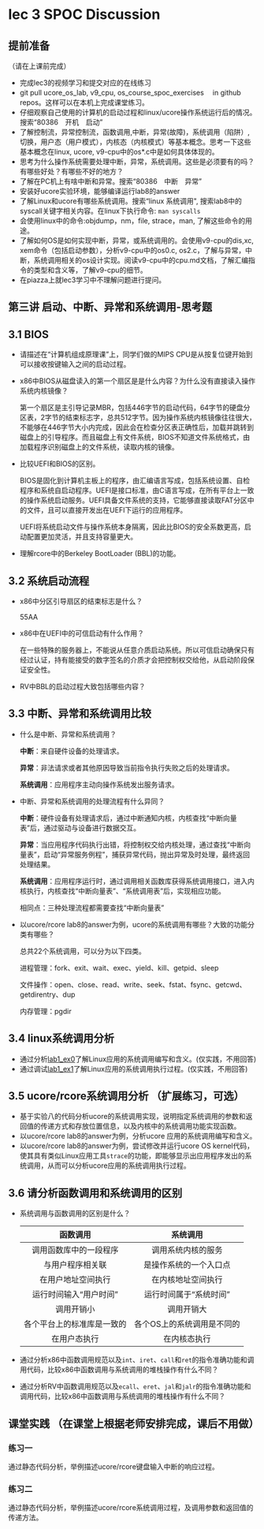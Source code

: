 # lec 3 SPOC Discussion

## **提前准备**
（请在上课前完成）


 - 完成lec3的视频学习和提交对应的在线练习
 - git pull ucore_os_lab, v9_cpu, os_course_spoc_exercises  　in github repos。这样可以在本机上完成课堂练习。
 - 仔细观察自己使用的计算机的启动过程和linux/ucore操作系统运行后的情况。搜索“80386　开机　启动”
 - 了解控制流，异常控制流，函数调用,中断，异常(故障)，系统调用（陷阱）,切换，用户态（用户模式），内核态（内核模式）等基本概念。思考一下这些基本概念在linux, ucore, v9-cpu中的os*.c中是如何具体体现的。
 - 思考为什么操作系统需要处理中断，异常，系统调用。这些是必须要有的吗？有哪些好处？有哪些不好的地方？
 - 了解在PC机上有啥中断和异常。搜索“80386　中断　异常”
 - 安装好ucore实验环境，能够编译运行lab8的answer
 - 了解Linux和ucore有哪些系统调用。搜索“linux 系统调用", 搜索lab8中的syscall关键字相关内容。在linux下执行命令: ```man syscalls```
 - 会使用linux中的命令:objdump，nm，file, strace，man, 了解这些命令的用途。
 - 了解如何OS是如何实现中断，异常，或系统调用的。会使用v9-cpu的dis,xc, xem命令（包括启动参数），分析v9-cpu中的os0.c, os2.c，了解与异常，中断，系统调用相关的os设计实现。阅读v9-cpu中的cpu.md文档，了解汇编指令的类型和含义等，了解v9-cpu的细节。
 - 在piazza上就lec3学习中不理解问题进行提问。

## 第三讲 启动、中断、异常和系统调用-思考题

## 3.1 BIOS
- 请描述在“计算机组成原理课”上，同学们做的MIPS CPU是从按复位键开始到可以接收按键输入之间的启动过程。

- x86中BIOS从磁盘读入的第一个扇区是是什么内容？为什么没有直接读入操作系统内核镜像？

  第一个扇区是主引导记录MBR，包括446字节的启动代码，64字节的硬盘分区表，2字节的结束标志字，总共512字节。因为操作系统内核镜像往往很大，不能够在446字节大小内完成，因此会在检查分区表正确性后，加载并跳转到磁盘上的引导程序。而且磁盘上有文件系统，BIOS不知道文件系统格式，由加载程序识别磁盘上的文件系统，读取内核的镜像。

- 比较UEFI和BIOS的区别。

  BIOS是固化到计算机主板上的程序，由汇编语言写成，包括系统设置、自检程序和系统自启动程序。UEFI是接口标准，由C语言写成，在所有平台上一致的操作系统启动服务。UEFI具备文件系统的支持，它能够直接读取FAT分区中的文件，且可以直接开发出在UEFI下运行的应用程序。

  UEFI将系统启动文件与操作系统本身隔离，因此比BIOS的安全系数更高，启动配置更加灵活，并且支持容量更大。

- 理解rcore中的Berkeley BootLoader (BBL)的功能。

## 3.2 系统启动流程

- x86中分区引导扇区的结束标志是什么？

  55AA

- x86中在UEFI中的可信启动有什么作用？

  在一些特殊的服务器上，不能说从任意介质启动系统。所以可信启动确保只有经过认证，持有能接受的数字签名的介质才会把控制权交给他，从启动阶段保证安全性。

- RV中BBL的启动过程大致包括哪些内容？

## 3.3 中断、异常和系统调用比较
- 什么是中断、异常和系统调用？

  **中断**：来自硬件设备的处理请求。

  **异常**：非法请求或者其他原因导致当前指令执行失败之后的处理请求。

  **系统调用**：应用程序主动向操作系统发出服务请求。

- 中断、异常和系统调用的处理流程有什么异同？

  **中断**：硬件设备有处理请求后，通过中断通知内核，内核查找“中断向量表”后，通过驱动与设备进行数据交互。

  **异常**：当应用程序代码执行出错，将控制权交给内核处理，通过查找“中断向量表”，启动“异常服务例程”，捕获异常代码，抛出异常及时处理，最终返回处理结果。

  **系统调用**：应用程序运行时，通过调用相关函数库获得系统调用接口，进入内核执行，内核查找“中断向量表”、“系统调用表”后，实现相应功能。

  相同点：三种处理流程都需要查找“中断向量表”

- 以ucore/rcore lab8的answer为例，ucore的系统调用有哪些？大致的功能分类有哪些？

  总共22个系统调用，可以分为以下四类。

  进程管理：fork、exit、wait、exec、yield、kill、getpid、sleep

  文件操作：open、close、read、write、seek、fstat、fsync、getcwd、getdirentry、dup

  内存管理：pgdir

  

## 3.4 linux系统调用分析
- 通过分析[lab1_ex0](https://github.com/chyyuu/ucore_lab/blob/master/related_info/lab1/lab1-ex0.md)了解Linux应用的系统调用编写和含义。(仅实践，不用回答)
- 通过调试[lab1_ex1](https://github.com/chyyuu/ucore_lab/blob/master/related_info/lab1/lab1-ex1.md)了解Linux应用的系统调用执行过程。(仅实践，不用回答)


## 3.5 ucore/rcore系统调用分析 （扩展练习，可选）
-  基于实验八的代码分析ucore的系统调用实现，说明指定系统调用的参数和返回值的传递方式和存放位置信息，以及内核中的系统调用功能实现函数。
- 以ucore/rcore lab8的answer为例，分析ucore 应用的系统调用编写和含义。
- 以ucore/rcore lab8的answer为例，尝试修改并运行ucore OS kernel代码，使其具有类似Linux应用工具`strace`的功能，即能够显示出应用程序发出的系统调用，从而可以分析ucore应用的系统调用执行过程。


## 3.6 请分析函数调用和系统调用的区别
- 系统调用与函数调用的区别是什么？

  |          函数调用          |          系统调用          |
  | :------------------------: | :------------------------: |
  |   调用函数库中的一段程序   |     调用系统内核的服务     |
  |      与用户程序相关联      |   是操作系统的一个入口点   |
  |     在用户地址空间执行     |     在内核地址空间执行     |
  |   运行时间输入“用户时间”   |   运行时间属于“系统时间”   |
  |         调用开销小         |         调用开销大         |
  | 各个平台上的标准库是一致的 | 各个OS上的系统调用是不同的 |
  |        在用户态执行        |        在内核态执行        |

- 通过分析x86中函数调用规范以及`int`、`iret`、`call`和`ret`的指令准确功能和调用代码，比较x86中函数调用与系统调用的堆栈操作有什么不同？

- 通过分析RV中函数调用规范以及`ecall`、`eret`、`jal`和`jalr`的指令准确功能和调用代码，比较x86中函数调用与系统调用的堆栈操作有什么不同？


## 课堂实践 （在课堂上根据老师安排完成，课后不用做）
### 练习一
通过静态代码分析，举例描述ucore/rcore键盘输入中断的响应过程。

### 练习二
通过静态代码分析，举例描述ucore/rcore系统调用过程，及调用参数和返回值的传递方法。

